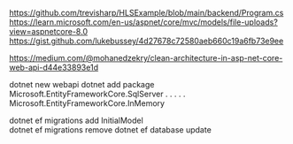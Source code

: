 https://github.com/trevisharp/HLSExample/blob/main/backend/Program.cs
https://learn.microsoft.com/en-us/aspnet/core/mvc/models/file-uploads?view=aspnetcore-8.0
https://gist.github.com/lukebussey/4d27678c72580aeb660c19a6fb73e9ee


https://medium.com/@mohanedzekry/clean-architecture-in-asp-net-core-web-api-d44e33893e1d

dotnet new webapi
dotnet add package  Microsoft.EntityFrameworkCore.SqlServer
.    .   .   .   .  Microsoft.EntityFrameworkCore.InMemory 


dotnet ef migrations add InitialModel      
dotnet ef migrations remove
dotnet ef database update   